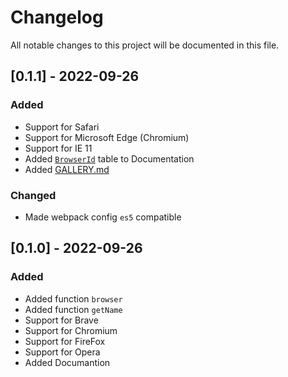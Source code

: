# Changelog

All notable changes to this project will be documented in this file.

<!--
TEMPLATE

## [0.0.0] - 2022-09-25

### Added

### Changed

### Fixed

### Security
-->

## [0.1.1] - 2022-09-26

### Added
- Support for Safari
- Support for Microsoft Edge (Chromium)
- Support for IE 11
- Added [`BrowserId`](docs/README.md#browserids) table to Documentation
- Added [GALLERY.md](GALLERY.md)

### Changed
- Made webpack config `es5` compatible

## [0.1.0] - 2022-09-26

### Added
- Added function `browser`
- Added function `getName`
- Support for Brave
- Support for Chromium
- Support for FireFox
- Support for Opera
- Added Documantion